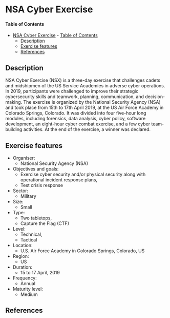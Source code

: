 # NSA Cyber Exercise

#### Table of Contents 

<!-- START doctoc generated TOC please keep comment here to allow auto update -->
<!-- DON'T EDIT THIS SECTION, INSTEAD RE-RUN doctoc TO UPDATE -->


- [NSA Cyber Exercise](#nsa-cyber-exercise)
      - [Table of Contents](#table-of-contents)
  - [Description](#description)
  - [Exercise features](#exercise-features)
  - [References](#references)

<!-- END doctoc generated TOC please keep comment here to allow auto update -->

## Description 

NSA Cyber Exercise (NSX) is a three-day exercise that challenges cadets and midshipmen of the US Service Academies in adverse cyber operations. In 2019, participants were challenged to improve their strategic cybersecurity skills and teamwork, planning, communication, and decision-making. The exercise is organized by the National Security Agency (NSA) and took place from 15th to 17th April 2019, at the US Air Force Academy in Colorado Springs, Colorado. It was divided into four five-hour long modules, including forensics, data analysis, cyber policy, software development, an eight-hour cyber combat exercise, and a few cyber team-building activities. At the end of the exercise, a winner was declared.

## Exercise features

- Organiser:
  - National Security Agency (NSA)
- Objectives and goals:
  - Exercise cyber security and/or physical security along with operational incident response plans,
  - Test crisis response 
- Sector:
  - Military
- Size:
  - Small
- Type:
  - Two tabletops,
  - Capture the Flag (CTF)
- Level:
  - Technical,
  - Tactical
- Location:
  - U.S. Air Force Academy in Colorado Springs, Colorado, US
- Region:
  - US
- Duration:
  - 15 to 17 April, 2019
- Frequency:
  - Annual
- Maturity level:
  - Medium

## References